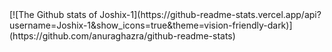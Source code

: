 <link rel="me" href="https://fosspri.de/@joshix">
[![The Github stats of Joshix-1](https://github-readme-stats.vercel.app/api?username=Joshix-1&show_icons=true&theme=vision-friendly-dark)](https://github.com/anuraghazra/github-readme-stats)
